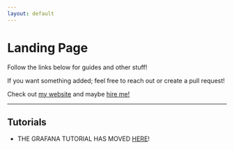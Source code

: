 ```yaml
---
layout: default
---
```


# Landing Page

Follow the links below for guides and other stuff!

If you want something added; feel free to reach out or create a pull request!

Check out [my website](https://alexsguardian.net) and maybe [hire me!](https://alexsguardian.net/hire-me/)

-----

## Tutorials

- THE GRAFANA TUTORIAL HAS MOVED [HERE](https://alexsguardian.net/grafana-guide/)!